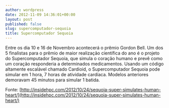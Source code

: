 ```yaml
---
author: wordpress
date: 2012-11-09 14:36:01+00:00
layout: post
published: false
slug: supercomputador-sequoia
title: Supercomputador Sequoia
---
```


Entre os dia 10 e 16 de Novembro acontecerá o prêmio Gordon Bell. Um dos 5 finalistas para o prêmio de maior realização científica do ano é o projeto do Supercomputador Sequoia, que simula o coração humano e prevê como um coração responderia a determinados medicamentos. Usando um código altamente escalável chamado Cardioid, o Supercomputador Sequoia pode simular em 1 hora, 7 horas de atividade cardíaca. Modelos anteriores demoravam 45 minutos para simular 1 batida.







Fonte: [http://insidehpc.com/2012/10/24/sequoia-super-simulates-human-heart/](http://insidehpc.com/2012/10/24/sequoia-super-simulates-human-heart/)
